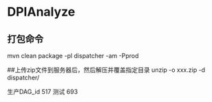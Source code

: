# DPIAnalyze

## 打包命令
mvn clean package -pl dispatcher -am -Pprod


##上传zip文件到服务器后，然后解压并覆盖指定目录
unzip -o  xxx.zip -d dispatcher/


生产DAG_id 517 测试 693 